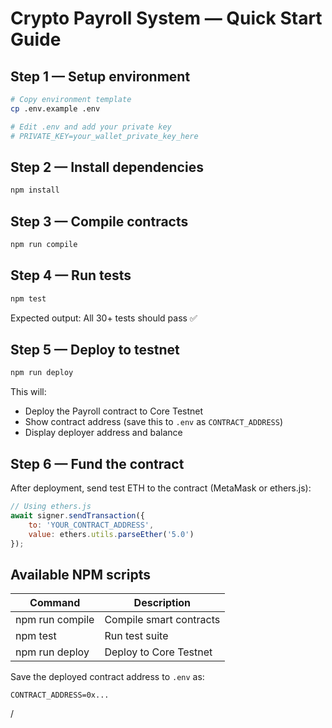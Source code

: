 # Crypto Payroll System — Quick Start Guide 

## Step 1 — Setup environment
```bash
# Copy environment template
cp .env.example .env

# Edit .env and add your private key
# PRIVATE_KEY=your_wallet_private_key_here
```

## Step 2 — Install dependencies
```bash
npm install
```

## Step 3 — Compile contracts
```bash
npm run compile
```

## Step 4 — Run tests
```bash
npm test
```
Expected output: All 30+ tests should pass ✅

## Step 5 — Deploy to testnet
```bash
npm run deploy
```
This will:
- Deploy the Payroll contract to Core Testnet
- Show contract address (save this to `.env` as `CONTRACT_ADDRESS`)
- Display deployer address and balance

## Step 6 — Fund the contract
After deployment, send test ETH to the contract (MetaMask or ethers.js):
```javascript
// Using ethers.js
await signer.sendTransaction({
    to: 'YOUR_CONTRACT_ADDRESS',
    value: ethers.utils.parseEther('5.0')
});
```

## Available NPM scripts
| Command | Description |
|---|---|
| npm run compile | Compile smart contracts |
| npm test | Run test suite |
| npm run deploy | Deploy to Core Testnet |

Save the deployed contract address to `.env` as:
```
CONTRACT_ADDRESS=0x... 
```
/
